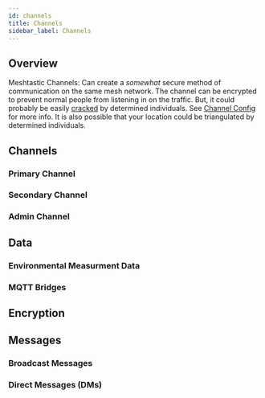 ```yaml
---
id: channels
title: Channels
sidebar_label: Channels
---
```

## Overview

Meshtastic Channels: Can create a *somewhat* secure method of communication on the same mesh network. The channel can be encrypted to prevent normal people from listening in on the traffic. But, it could probably be easily [cracked](https://crypto.stackexchange.com/questions/46559/what-are-the-chances-that-aes-256-encryption-is-cracked) by determined individuals. See [Channel Config](https://meshtastic.org/docs/software/settings/channel) for more info. It is also possible that your location could be triangulated by determined individuals.

## Channels

### Primary Channel

### Secondary Channel

### Admin Channel

## Data

### Environmental Measurment Data

### MQTT Bridges

## Encryption

## Messages

### Broadcast Messages

### Direct Messages (DMs)
